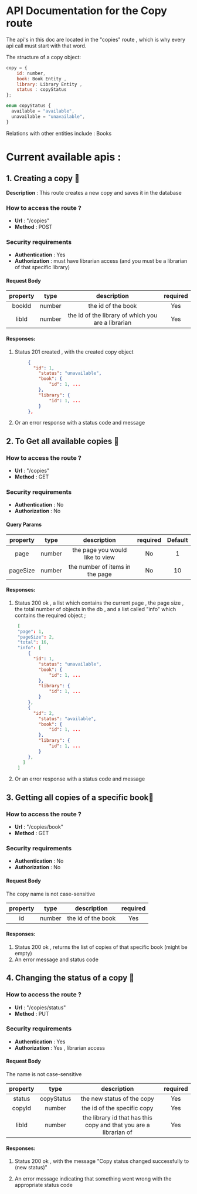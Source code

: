 # API Documentation for the Copy route

The api's in this doc are located in the "copies" route , which is why every api call must start with that word.

The structure of a copy object:

```javascript
copy = {
    id: number,
    book: Book Entity ,
    library: Library Entity ,
    status : copyStatus
};

enum copyStatus {
  available = "available",
  unavailable = "unavailable",
}
```

Relations with other entities include : Books

# Current available apis :

## 1. Creating a copy 🎈

**Description** : This route creates a new copy and saves it in the database

### How to access the route ?

- **Url** : "/copies"
- **Method** : POST

### Security requirements

- **Authentication** : Yes
- **Authorization** : must have librarian access (and you must be a librarian of that specific library)

#### Request Body

| **property** | **type** |                  **description**                   | **required** |
| :----------: | :------: | :------------------------------------------------: | :----------: |
|    bookId    |  number  |                 the id of the book                 |     Yes      |
|    libId     |  number  | the id of the library of which you are a librarian |     Yes      |

#### Responses:

1. Status 201 created , with the created copy object

   ```json
        {
          "id": 1,
            "status": "unavailable",
            "book": {
                "id": 1, ...
            },
            "library": {
                "id": 1, ...
            }
        },
   ```

1. Or an error response with a status code and message

## 2. To Get all available copies 🎈

### How to access the route ?

- **Url** : "/copies"
- **Method** : GET

### Security requirements

- **Authentication** : No
- **Authorization** : No

#### Query Params

| **property** | **type** |         **description**         | **required** | **Default** |
| :----------: | :------: | :-----------------------------: | :----------: | :---------: |
|     page     |  number  | the page you would like to view |      No      |      1      |
|   pageSize   |  number  | the number of items in the page |      No      |     10      |

#### Responses:

1. Status 200 ok , a list which contains the current page , the page size , the total number of objects in the db , and a list called "info" which contains the required object ;

   ```json
    [
    "page": 1,
    "pageSize": 2,
    "total": 16,
    "info": [
        {
          "id": 1,
            "status": "unavailable",
            "book": {
                "id": 1, ...
            },
            "library": {
                "id": 1, ...
            }
        },
        {
          "id": 2,
            "status": "available",
            "book": {
                "id": 1, ...
            },
            "library": {
                "id": 1, ...
            }
        },
      ]
    ]
   ```

1. Or an error response with a status code and message

## 3. Getting all copies of a specific book🎈

### How to access the route ?

- **Url** : "/copies/book"
- **Method** : GET

### Security requirements

- **Authentication** : No
- **Authorization** : No

#### Request Body

The copy name is not case-sensitive

| **property** | **type** |  **description**   | **required** |
| :----------: | :------: | :----------------: | :----------: |
|      id      |  number  | the id of the book |     Yes      |

#### Responses:

1. Status 200 ok , returns the list of copies of that specific book (might be empty)
1. An error message and status code

## 4. Changing the status of a copy 🎈

### How to access the route ?

- **Url** : "/copies/status"
- **Method** : PUT

### Security requirements

- **Authentication** : Yes
- **Authorization** : Yes , librarian access

#### Request Body

The name is not case-sensitive

| **property** |  **type**  |                          **description**                          | **required** |
| :----------: | :--------: | :---------------------------------------------------------------: | :----------: |
|    status    | copyStatus |                    the new status of the copy                     |     Yes      |
|    copyId    |   number   |                    the id of the specific copy                    |     Yes      |
|    libId     |   number   | the library id that has this copy and that you are a librarian of |     Yes      |

#### Responses:

1. Status 200 ok , with the message "Copy status changed successfully to (new status)"

1. An error message indicating that something went wrong with the appropriate status code
